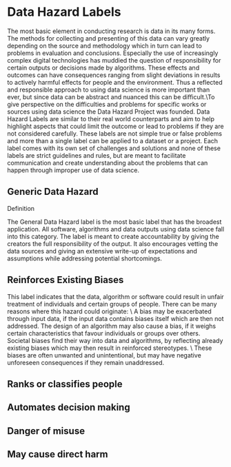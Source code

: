 # Data Hazard Labels
 The most basic element in conducting research is data in its many forms. The methods for collecting and presenting of this data can vary greatly depending on the source and methodology which in turn can lead to problems in evaluation and conclusions. Especially the use of increasingly complex digital technologies has muddied the question of responsibility for certain outputs or decisions made by algorithms. These effects and outcomes can have consequences ranging from slight deviations in results to actively harmful effects for people and the environment. Thus a reflected and responsible approach to using data science is more important than ever, but since data can be abstract and nuanced this can be difficult.\\To give perspective on the difficulties and problems for specific works or sources using data science the Data Hazard Project was founded. Data Hazard Labels are similar to their real world counterparts and aim to help highlight aspects that could limit the outcome or lead to problems if they are not considered carefully.  These labels are not simple true or false problems and more than a single label can be applied to a dataset or a project. Each label comes with its own set of challenges and solutions and none of these labels are strict guidelines and rules, but are meant to facilitate communication and create understanding about the problems that can happen through improper use of data science.

## Generic Data Hazard
Definition

The General Data Hazard label is the most basic label that has the broadest application. All software, algorithms and data outputs using data science fall into this category. The label is meant to create accountability by giving the creators the full responsibility of the output. It also encourages vetting the data sources and giving an extensive write-up of expectations and assumptions while addressing potential shortcomings.

## Reinforces Existing Biases
This label indicates that the data, algorithm or software could result in unfair treatment of individuals and certain groups of people. There can be many reasons where this hazard could originate: \\
A bias may be exacerbated through input data, if the input data contains biases itself which are then not addressed. The design of an algorithm may also cause a bias, if it weighs certain characteristics that favour individuals or groups over others. Societal biases find their way into data and algorithms, by reflecting already existing biases which may then result in reinforced stereotypes. \\ 
These biases are often  unwanted and unintentional, but may have negative unforeseen consequences if they remain unaddressed.


## Ranks or classifies people



## Automates decision making


## Danger of misuse


## May cause direct harm

